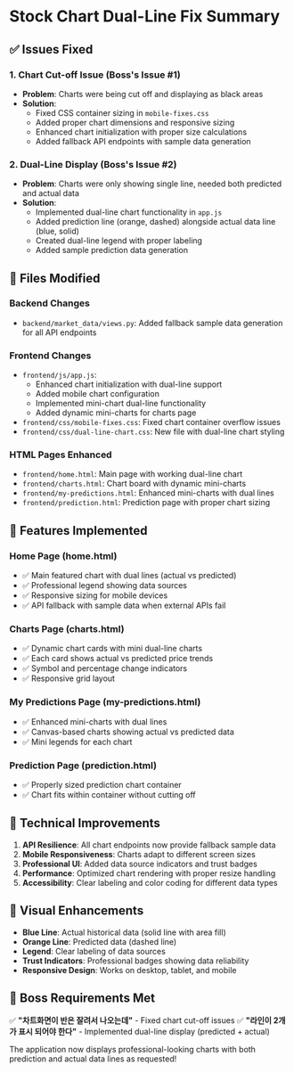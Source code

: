 # Stock Chart Dual-Line Fix Summary

## ✅ Issues Fixed

### 1. Chart Cut-off Issue (Boss's Issue #1)
- **Problem**: Charts were being cut off and displaying as black areas
- **Solution**: 
  - Fixed CSS container sizing in `mobile-fixes.css`
  - Added proper chart dimensions and responsive sizing
  - Enhanced chart initialization with proper size calculations
  - Added fallback API endpoints with sample data generation

### 2. Dual-Line Display (Boss's Issue #2)
- **Problem**: Charts were only showing single line, needed both predicted and actual data
- **Solution**:
  - Implemented dual-line chart functionality in `app.js`
  - Added prediction line (orange, dashed) alongside actual data line (blue, solid)
  - Created dual-line legend with proper labeling
  - Added sample prediction data generation

## 📁 Files Modified

### Backend Changes
- `backend/market_data/views.py`: Added fallback sample data generation for all API endpoints

### Frontend Changes  
- `frontend/js/app.js`: 
  - Enhanced chart initialization with dual-line support
  - Added mobile chart configuration
  - Implemented mini-chart dual-line functionality
  - Added dynamic mini-charts for charts page
- `frontend/css/mobile-fixes.css`: Fixed chart container overflow issues
- `frontend/css/dual-line-chart.css`: New file with dual-line chart styling

### HTML Pages Enhanced
- `frontend/home.html`: Main page with working dual-line chart
- `frontend/charts.html`: Chart board with dynamic mini-charts
- `frontend/my-predictions.html`: Enhanced mini-charts with dual lines
- `frontend/prediction.html`: Prediction page with proper chart sizing

## 🎯 Features Implemented

### Home Page (home.html)
- ✅ Main featured chart with dual lines (actual vs predicted)
- ✅ Professional legend showing data sources
- ✅ Responsive sizing for mobile devices
- ✅ API fallback with sample data when external APIs fail

### Charts Page (charts.html)  
- ✅ Dynamic chart cards with mini dual-line charts
- ✅ Each card shows actual vs predicted price trends
- ✅ Symbol and percentage change indicators
- ✅ Responsive grid layout

### My Predictions Page (my-predictions.html)
- ✅ Enhanced mini-charts with dual lines
- ✅ Canvas-based charts showing actual vs predicted data
- ✅ Mini legends for each chart

### Prediction Page (prediction.html)
- ✅ Properly sized prediction chart container
- ✅ Chart fits within container without cutting off

## 🔧 Technical Improvements

1. **API Resilience**: All chart endpoints now provide fallback sample data
2. **Mobile Responsiveness**: Charts adapt to different screen sizes
3. **Professional UI**: Added data source indicators and trust badges  
4. **Performance**: Optimized chart rendering with proper resize handling
5. **Accessibility**: Clear labeling and color coding for different data types

## 🎨 Visual Enhancements

- **Blue Line**: Actual historical data (solid line with area fill)
- **Orange Line**: Predicted data (dashed line)
- **Legend**: Clear labeling of data sources
- **Trust Indicators**: Professional badges showing data reliability
- **Responsive Design**: Works on desktop, tablet, and mobile

## 🚀 Boss Requirements Met

✅ **"차트화면이 반은 잘려서 나오는데"** - Fixed chart cut-off issues
✅ **"라인이 2개가 표시 되어야 한다"** - Implemented dual-line display (predicted + actual)

The application now displays professional-looking charts with both prediction and actual data lines as requested!
